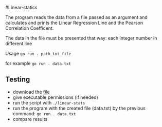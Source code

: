 #Linear-statics

The program reads the data from a file passed as an argument and calculates and prints the Linear Regression Line and the Pearson Correlation Coefficent.

The data in the file must be presented that way: each integer number in different line

Usage `go run . path_txt_file`

for example `go run . data.txt`

## Testing

- download the [file](https://assets.01-edu.org/stats-projects/linear-stats) 
- give executable permissions (if needed)
- run the script with `./linear-stats`
- run the program with the created file (data.txt) by the previous command: `go run . data.txt`
- compare results
